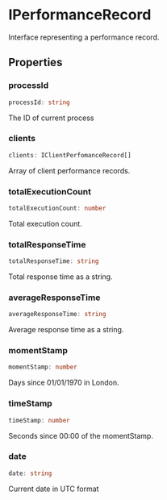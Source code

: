 # IPerformanceRecord

Interface representing a performance record.

## Properties

### processId

```ts
processId: string
```

The ID of current process

### clients

```ts
clients: IClientPerfomanceRecord[]
```

Array of client performance records.

### totalExecutionCount

```ts
totalExecutionCount: number
```

Total execution count.

### totalResponseTime

```ts
totalResponseTime: string
```

Total response time as a string.

### averageResponseTime

```ts
averageResponseTime: string
```

Average response time as a string.

### momentStamp

```ts
momentStamp: number
```

Days since 01/01/1970 in London.

### timeStamp

```ts
timeStamp: number
```

Seconds since 00:00 of the momentStamp.

### date

```ts
date: string
```

Current date in UTC format
